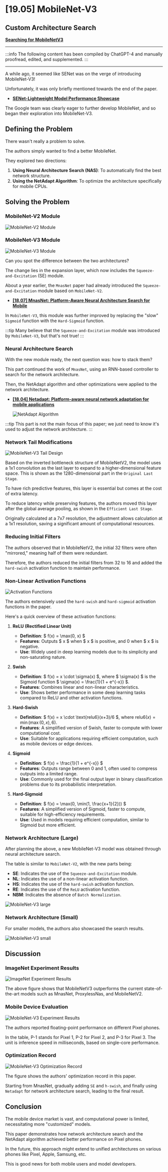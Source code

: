 # [19.05] MobileNet-V3

## Custom Architecture Search

[**Searching for MobileNetV3**](https://arxiv.org/pdf/1905.02244)

---

:::info
The following content has been compiled by ChatGPT-4 and manually proofread, edited, and supplemented.
:::

---

A while ago, it seemed like SENet was on the verge of introducing MobileNet-V3!

Unfortunately, it was only briefly mentioned towards the end of the paper.

- [**SENet-Lightweight Model Performance Showcase**](../1709-senet/index.md#lightweight-model-performance-showcase)

The Google team was clearly eager to further develop MobileNet, and so began their exploration into MobileNet-V3.

## Defining the Problem

There wasn't really a problem to solve.

The authors simply wanted to find a better MobileNet.

They explored two directions:

1. **Using Neural Architecture Search (NAS)**: To automatically find the best network structure.
2. **Using the NetAdapt Algorithm**: To optimize the architecture specifically for mobile CPUs.

## Solving the Problem

### MobileNet-V2 Module

![MobileNet-V2 Module](./img/img2.jpg)

### MobileNet-V3 Module

![MobileNet-V3 Module](./img/img1.jpg)

Can you spot the difference between the two architectures?

The change lies in the expansion layer, which now includes the `Squeeze-and-Excitation` (SE) module.

About a year earlier, the `MnasNet` paper had already introduced the `Squeeze-and-Excitation` module based on `MobileNet-V2`.

- [**\[18.07\] MnasNet: Platform-Aware Neural Architecture Search for Mobile**](https://arxiv.org/abs/1807.11626)

In `MobileNet-V3`, this module was further improved by replacing the "slow" `Sigmoid` function with the `Hard-Sigmoid` function.

:::tip
Many believe that the `Squeeze-and-Excitation` module was introduced by `MobileNet-V3`, but that's not true!
:::

### Neural Architecture Search

With the new module ready, the next question was: how to stack them?

This part continued the work of `MnasNet`, using an RNN-based controller to search for the network architecture.

Then, the NetAdapt algorithm and other optimizations were applied to the network architecture.

- [**\[18.04\] Netadapt: Platform-aware neural network adaptation for mobile applications**](https://arxiv.org/abs/1804.03230)

  ![NetAdapt Algorithm](./img/img3.jpg)

:::tip
This part is not the main focus of this paper; we just need to know it's used to adjust the network architecture.
:::

### Network Tail Modifications

![MobileNet-V3 Tail Design](./img/img4.jpg)

Based on the inverted bottleneck structure of MobileNetV2, the model uses a 1x1 convolution as the last layer to expand to a higher-dimensional feature space. This is shown as the 1280-dimensional part in the `Original Last Stage`.

To have rich predictive features, this layer is essential but comes at the cost of extra latency.

To reduce latency while preserving features, the authors moved this layer after the global average pooling, as shown in the `Efficient Last Stage`.

Originally calculated at a 7x7 resolution, the adjustment allows calculation at a 1x1 resolution, saving a significant amount of computational resources.

### Reducing Initial Filters

The authors observed that in MobileNetV2, the initial 32 filters were often "mirrored," meaning half of them were redundant.

Therefore, the authors reduced the initial filters from 32 to 16 and added the `hard-swish` activation function to maintain performance.

### Non-Linear Activation Functions

![Activation Functions](./img/img5.jpg)

The authors extensively used the `hard-swish` and `hard-sigmoid` activation functions in the paper.

Here's a quick overview of these activation functions:

1. **ReLU (Rectified Linear Unit)**

   - **Definition**: $ f(x) = \max(0, x) $
   - **Features**: Outputs $ x $ when $ x $ is positive, and 0 when $ x $ is negative.
   - **Use**: Widely used in deep learning models due to its simplicity and non-saturating nature.

2. **Swish**

   - **Definition**: $ f(x) = x \cdot \sigma(x) $, where $ \sigma(x) $ is the Sigmoid function $ \sigma(x) = \frac{1}{1 + e^{-x}} $.
   - **Features**: Combines linear and non-linear characteristics.
   - **Use**: Shows better performance in some deep learning tasks compared to ReLU and other activation functions.

3. **Hard-Swish**

   - **Definition**: $ f(x) = x \cdot \text{relu6}(x+3)/6 $, where $\text{relu6}(x) = \min(\max(0,x), 6)$.
   - **Features**: A simplified version of Swish, faster to compute with lower computational cost.
   - **Use**: Suitable for applications requiring efficient computation, such as mobile devices or edge devices.

4. **Sigmoid**

   - **Definition**: $ f(x) = \frac{1}{1 + e^{-x}} $
   - **Features**: Outputs range between 0 and 1, often used to compress outputs into a limited range.
   - **Use**: Commonly used for the final output layer in binary classification problems due to its probabilistic interpretation.

5. **Hard-Sigmoid**

   - **Definition**: $ f(x) = \max(0, \min(1, \frac{x+1}{2})) $
   - **Features**: A simplified version of Sigmoid, faster to compute, suitable for high-efficiency requirements.
   - **Use**: Used in models requiring efficient computation, similar to Sigmoid but more efficient.

### Network Architecture (Large)

After planning the above, a new MobileNet-V3 model was obtained through neural architecture search.

The table is similar to `MobileNet-V2`, with the new parts being:

- **SE**: Indicates the use of the `Squeeze-and-Excitation` module.
- **NL**: Indicates the use of a non-linear activation function.
- **HS**: Indicates the use of the `hard-swish` activation function.
- **RE**: Indicates the use of the `ReLU` activation function.
- **NBM**: Indicates the absence of `Batch Normalization`.

![MobileNet-V3 large](./img/img6.jpg)

### Network Architecture (Small)

For smaller models, the authors also showcased the search results.

![MobileNet-V3 small](./img/img7.jpg)

## Discussion

### ImageNet Experiment Results

![ImageNet Experiment Results](./img/img9.jpg)

The above figure shows that MobileNetV3 outperforms the current state-of-the-art models such as MnasNet, ProxylessNas, and MobileNetV2.

### Mobile Device Evaluation

![MobileNet-V3 Experiment Results](./img/img8.jpg)

The authors reported floating-point performance on different Pixel phones.

In the table, P-1 stands for Pixel 1, P-2 for Pixel 2, and P-3 for Pixel 3. The unit is inference speed in milliseconds, based on single-core performance.

### Optimization Record

![MobileNet-V3 Optimization Record](./img/img10.jpg)

The figure shows the authors' optimization record in this paper.

Starting from MnasNet, gradually adding `SE` and `h-swish`, and finally using `Netadapt` for network architecture search, leading to the final result.

## Conclusion

The mobile device market is vast, and computational power is limited, necessitating more "customized" models.

This paper demonstrates how network architecture search and the NetAdapt algorithm achieved better performance on Pixel phones.

In the future, this approach might extend to unified architectures on various phones like Pixel, Apple, Samsung, etc.

This is good news for both mobile users and model developers.
